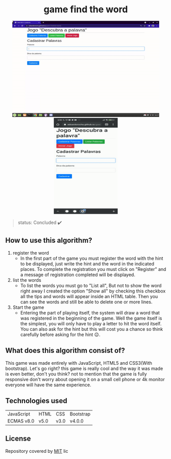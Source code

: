 <h1 align="center"> game find the word </h1>
 
 
 
 <p align="center"> 
 <img width="460" height="300" src="img/assets/palavra.gif">
 <img width="200" height="300" src="img/assets/gifcll.gif">
 </p>
 
 
 > status: Concluded ✔️
 
 
 
 ## How to use this algorithm?

1. register the word
     + In the first part of the game you must register the word with the hint to be displayed, just write the hint and the word in the indicated places. To complete the registration you must click on "Register" and a message of registration completed will be displayed.
2. list the words
     + To list the words you must go to "List all", But not to show the word right away I created the option "Show all" by checking this checkbox all the tips and words will appear inside an HTML table. Then you can see the words and still be able to delete one or more lines.
3. Start the game
     + Entering the part of playing itself, the system will draw a word that was registered in the beginning of the game. Well the game itself is the simplest, you will only have to play a letter to hit the word itself. You can also ask for the hint but this will cost you a chance so think carefully before asking for the hint 😉.

## What does this algorithm consist of?

This game was made entirely with JavaScript, HTML5 and CSS3(With bootstrap). Let's go right? this game is really cool and the way it was made is even better, don't you think? not to mention that the game is fully responsive don't worry about opening it on a small cell phone or 4k monitor everyone will have the same experience.

## Technologies used


<table> 
 <tr>
  <td>JavaScript</td>
  <td>HTML</td>
  <td>CSS</td>
  <td>Bootstrap</td>
 </tr>
 <tr> 
  <td> ECMAS v8.0</td>
  <td> v5.0 </td>
  <td>v3.0</td>
  <td>v4.0.0</td>
 </tr>
</table>

## License
Repository covered by [MIT](http://escolhaumalicenca.com.br/licencas/mit/) lic
